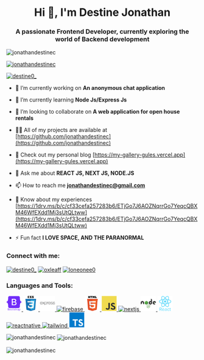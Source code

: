 <h1 align="center">Hi 👋, I'm Destine Jonathan</h1>
<h3 align="center">A passionate Frontend Developer, currently exploring the world of Backend development</h3>

<p align="left"> <img src="https://komarev.com/ghpvc/?username=jonathandestinec&label=Profile%20views&color=0e75b6&style=flat" alt="jonathandestinec" /> </p>

<p align="left"> <a href="https://github.com/ryo-ma/github-profile-trophy"><img src="https://github-profile-trophy.vercel.app/?username=jonathandestinec" alt="jonathandestinec" /></a> </p>

<p align="left"> <a href="https://twitter.com/destine0_" target="blank"><img src="https://img.shields.io/twitter/follow/destine0_?logo=twitter&style=for-the-badge" alt="destine0_" /></a> </p>

- 🔭 I’m currently working on **An anonymous chat application**

- 🌱 I’m currently learning **Node Js/Express Js**

- 👯 I’m looking to collaborate on **A web application for open house rentals**

- 👨‍💻 All of my projects are available at [https://github.com/jonathandestinec](https://github.com/jonathandestinec)

- 📝 Check out my personal blog [https://my-gallery-gules.vercel.app](https://my-gallery-gules.vercel.app)

- 💬 Ask me about **REACT JS, NEXT JS, NODE.JS**

- 📫 How to reach me **jonathandestinec@gmail.com**

- 📄 Know about my experiences [https://1drv.ms/b/c/cf33cefa257283b6/ETjGo7J6AOZNqrrGo7YeqcQBXM46WfEXdd1Mj3sUtQLtww](https://1drv.ms/b/c/cf33cefa257283b6/ETjGo7J6AOZNqrrGo7YeqcQBXM46WfEXdd1Mj3sUtQLtww)

- ⚡ Fun fact **I LOVE SPACE, AND THE PARANORMAL**

<h3 align="left">Connect with me:</h3>
<p align="left">
<a href="https://twitter.com/destine0_" target="blank"><img align="center" src="https://raw.githubusercontent.com/rahuldkjain/github-profile-readme-generator/master/src/images/icons/Social/twitter.svg" alt="destine0_" height="30" width="40" /></a>
<a href="https://instagram.com/oxleaff" target="blank"><img align="center" src="https://raw.githubusercontent.com/rahuldkjain/github-profile-readme-generator/master/src/images/icons/Social/instagram.svg" alt="oxleaff" height="30" width="40" /></a>
<a href="https://discord.gg/loneonee0" target="blank"><img align="center" src="https://raw.githubusercontent.com/rahuldkjain/github-profile-readme-generator/master/src/images/icons/Social/discord.svg" alt="loneonee0" height="30" width="40" /></a>
</p>

<h3 align="left">Languages and Tools:</h3>
<p align="left"> <a href="https://getbootstrap.com" target="_blank" rel="noreferrer"> <img src="https://raw.githubusercontent.com/devicons/devicon/master/icons/bootstrap/bootstrap-plain-wordmark.svg" alt="bootstrap" width="40" height="40"/> </a> <a href="https://www.w3schools.com/css/" target="_blank" rel="noreferrer"> <img src="https://raw.githubusercontent.com/devicons/devicon/master/icons/css3/css3-original-wordmark.svg" alt="css3" width="40" height="40"/> </a> <a href="https://expressjs.com" target="_blank" rel="noreferrer"> <img src="https://raw.githubusercontent.com/devicons/devicon/master/icons/express/express-original-wordmark.svg" alt="express" width="40" height="40"/> </a> <a href="https://firebase.google.com/" target="_blank" rel="noreferrer"> <img src="https://www.vectorlogo.zone/logos/firebase/firebase-icon.svg" alt="firebase" width="40" height="40"/> </a> <a href="https://www.w3.org/html/" target="_blank" rel="noreferrer"> <img src="https://raw.githubusercontent.com/devicons/devicon/master/icons/html5/html5-original-wordmark.svg" alt="html5" width="40" height="40"/> </a> <a href="https://developer.mozilla.org/en-US/docs/Web/JavaScript" target="_blank" rel="noreferrer"> <img src="https://raw.githubusercontent.com/devicons/devicon/master/icons/javascript/javascript-original.svg" alt="javascript" width="40" height="40"/> </a> <a href="https://nextjs.org/" target="_blank" rel="noreferrer"> <img src="https://cdn.worldvectorlogo.com/logos/nextjs-2.svg" alt="nextjs" width="40" height="40"/> </a> <a href="https://nodejs.org" target="_blank" rel="noreferrer"> <img src="https://raw.githubusercontent.com/devicons/devicon/master/icons/nodejs/nodejs-original-wordmark.svg" alt="nodejs" width="40" height="40"/> </a> <a href="https://reactjs.org/" target="_blank" rel="noreferrer"> <img src="https://raw.githubusercontent.com/devicons/devicon/master/icons/react/react-original-wordmark.svg" alt="react" width="40" height="40"/> </a> <a href="https://reactnative.dev/" target="_blank" rel="noreferrer"> <img src="https://reactnative.dev/img/header_logo.svg" alt="reactnative" width="40" height="40"/> </a> <a href="https://tailwindcss.com/" target="_blank" rel="noreferrer"> <img src="https://www.vectorlogo.zone/logos/tailwindcss/tailwindcss-icon.svg" alt="tailwind" width="40" height="40"/> </a> <a href="https://www.typescriptlang.org/" target="_blank" rel="noreferrer"> <img src="https://raw.githubusercontent.com/devicons/devicon/master/icons/typescript/typescript-original.svg" alt="typescript" width="40" height="40"/> </a> </p>

<p><img align="left" src="https://github-readme-stats.vercel.app/api/top-langs?username=jonathandestinec&show_icons=true&locale=en&layout=compact" alt="jonathandestinec" /></p>

<p>&nbsp;<img align="center" src="https://github-readme-stats.vercel.app/api?username=jonathandestinec&show_icons=true&locale=en" alt="jonathandestinec" /></p>

<p><img align="center" src="https://github-readme-streak-stats.herokuapp.com/?user=jonathandestinec&" alt="jonathandestinec" /></p>

